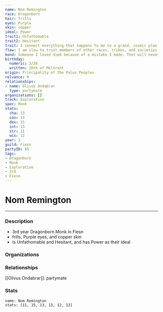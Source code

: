 ```yaml
---
name: Nom Remington
race: Dragonborn
hair: frills
eyes: Purple
skin: copper
ideal: Power
trait1: Unfathomable
trait2: Hesitant
trait: I connect everything that happens to me to a grand, cosmic plan.
flaw: I am slow to trust members of other races, tribes, and societies.
bond: Someone I loved died because of a mistake I made. That will never happen again.
birthday:
  numeric: 3/26
  written: 26th of Melorent
origin: Principality of the Palus Peoples
relvance: 0
relationships:
- name: Olivus Ondabrar
  type: partymate
organizations: []
track: Exploration
spec: Monk
stats:
  cha: 13
  con: 13
  dex: 15
  int: 13
  str: 11
  wis: 12
year: 3
guild: Fiesn
partyID: 85
tags:
- Dragonborn
- Monk
- Exploration
- 3rd
- Fiesn
---
```

# Nom Remington
---
### Description
- 3rd year Dragonborn Monk in Fiesn
- frills, Purple eyes, and copper skin
- Is Unfathomable and Hesitant, and has Power as their ideal

### Organizations
### Relationships
[[Olivus Ondabrar]]: partymate
### Stats
```statblock
name: Nom Remington
stats: [11, 15, 13, 13, 12, 13]
```